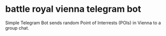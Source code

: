 # battle royal vienna telegram bot

Simple Telegram Bot sends random Point of Interrests (POIs) in Vienna to a group chat.
